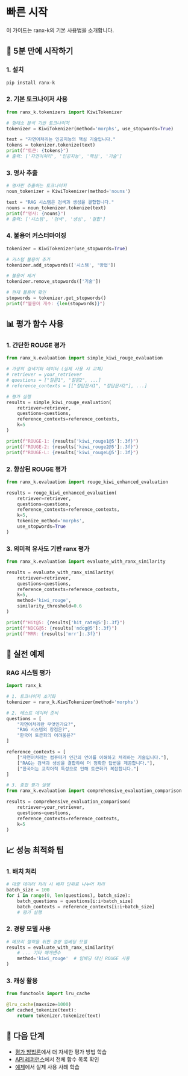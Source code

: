 # 빠른 시작

이 가이드는 ranx-k의 기본 사용법을 소개합니다.

## 🚀 5분 만에 시작하기

### 1. 설치

```bash
pip install ranx-k
```

### 2. 기본 토크나이저 사용

```python
from ranx_k.tokenizers import KiwiTokenizer

# 형태소 분석 기반 토크나이저
tokenizer = KiwiTokenizer(method='morphs', use_stopwords=True)

text = "자연어처리는 인공지능의 핵심 기술입니다."
tokens = tokenizer.tokenize(text)
print(f"토큰: {tokens}")
# 출력: ['자연어처리', '인공지능', '핵심', '기술']
```

### 3. 명사 추출

```python
# 명사만 추출하는 토크나이저
noun_tokenizer = KiwiTokenizer(method='nouns')

text = "RAG 시스템은 검색과 생성을 결합합니다."
nouns = noun_tokenizer.tokenize(text)
print(f"명사: {nouns}")
# 출력: ['시스템', '검색', '생성', '결합']
```

### 4. 불용어 커스터마이징

```python
tokenizer = KiwiTokenizer(use_stopwords=True)

# 커스텀 불용어 추가
tokenizer.add_stopwords(['시스템', '방법'])

# 불용어 제거
tokenizer.remove_stopwords(['기술'])

# 현재 불용어 확인
stopwords = tokenizer.get_stopwords()
print(f"불용어 개수: {len(stopwords)}")
```

## 📊 평가 함수 사용

### 1. 간단한 ROUGE 평가

```python
from ranx_k.evaluation import simple_kiwi_rouge_evaluation

# 가상의 검색기와 데이터 (실제 사용 시 교체)
# retriever = your_retriever
# questions = ["질문1", "질문2", ...]
# reference_contexts = [["정답문서1", "정답문서2"], ...]

# 평가 실행
results = simple_kiwi_rouge_evaluation(
    retriever=retriever,
    questions=questions,
    reference_contexts=reference_contexts,
    k=5
)

print(f"ROUGE-1: {results['kiwi_rouge1@5']:.3f}")
print(f"ROUGE-2: {results['kiwi_rouge2@5']:.3f}")
print(f"ROUGE-L: {results['kiwi_rougeL@5']:.3f}")
```

### 2. 향상된 ROUGE 평가

```python
from ranx_k.evaluation import rouge_kiwi_enhanced_evaluation

results = rouge_kiwi_enhanced_evaluation(
    retriever=retriever,
    questions=questions,
    reference_contexts=reference_contexts,
    k=5,
    tokenize_method='morphs',
    use_stopwords=True
)
```

### 3. 의미적 유사도 기반 ranx 평가

```python
from ranx_k.evaluation import evaluate_with_ranx_similarity

results = evaluate_with_ranx_similarity(
    retriever=retriever,
    questions=questions,
    reference_contexts=reference_contexts,
    k=5,
    method='kiwi_rouge',
    similarity_threshold=0.6
)

print(f"Hit@5: {results['hit_rate@5']:.3f}")
print(f"NDCG@5: {results['ndcg@5']:.3f}")
print(f"MRR: {results['mrr']:.3f}")
```

## 🔧 실전 예제

### RAG 시스템 평가

```python
import ranx_k

# 1. 토크나이저 초기화
tokenizer = ranx_k.KiwiTokenizer(method='morphs')

# 2. 테스트 데이터 준비
questions = [
    "자연어처리란 무엇인가요?",
    "RAG 시스템의 장점은?",
    "한국어 토큰화의 어려움은?"
]

reference_contexts = [
    ["자연어처리는 컴퓨터가 인간의 언어를 이해하고 처리하는 기술입니다."],
    ["RAG는 검색과 생성을 결합하여 더 정확한 답변을 제공합니다."],
    ["한국어는 교착어적 특성으로 인해 토큰화가 복잡합니다."]
]

# 3. 종합 평가 실행
from ranx_k.evaluation import comprehensive_evaluation_comparison

results = comprehensive_evaluation_comparison(
    retriever=your_retriever,
    questions=questions,
    reference_contexts=reference_contexts,
    k=5
)
```

## 📈 성능 최적화 팁

### 1. 배치 처리
```python
# 대량 데이터 처리 시 배치 단위로 나누어 처리
batch_size = 100
for i in range(0, len(questions), batch_size):
    batch_questions = questions[i:i+batch_size]
    batch_contexts = reference_contexts[i:i+batch_size]
    # 평가 실행
```

### 2. 경량 모델 사용
```python
# 메모리 절약을 위한 경량 임베딩 모델
results = evaluate_with_ranx_similarity(
    # ... 기타 매개변수
    method='kiwi_rouge'  # 임베딩 대신 ROUGE 사용
)
```

### 3. 캐싱 활용
```python
from functools import lru_cache

@lru_cache(maxsize=1000)
def cached_tokenize(text):
    return tokenizer.tokenize(text)
```

## 🎯 다음 단계

- [평가 방법론](evaluation-methods.md)에서 더 자세한 평가 방법 학습
- [API 레퍼런스](api-reference.md)에서 전체 함수 목록 확인
- [예제](examples.md)에서 실제 사용 사례 학습